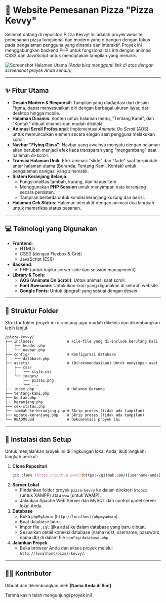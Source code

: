 # 🍕 Website Pemesanan Pizza "Pizza Kevvy"

Selamat datang di repositori Pizza Kevvy! Ini adalah proyek website pemesanan pizza fungsional dan modern yang dibangun dengan fokus pada pengalaman pengguna yang dinamis dan interaktif. Proyek ini menggabungkan backend PHP untuk fungsionalitas inti dengan animasi CSS3 dan JavaScript untuk menciptakan tampilan yang menarik.

![Screenshot Halaman Utama](https://i.ibb.co/L95S7yF/image-7b9624.png)
*(Anda bisa mengganti link di atas dengan screenshot proyek Anda sendiri)*

---

## ✨ Fitur Utama

-   **Desain Modern & Responsif**: Tampilan yang diadaptasi dari desain Figma, dapat menyesuaikan diri dengan berbagai ukuran layar, dari desktop hingga mobile.
-   **Halaman Dinamis**: Konten untuk halaman menu, "Tentang Kami", dan "Kontak" dibuat dinamis dan mudah dikelola.
-   **Animasi Scroll Profesional**: Implementasi *Animate On Scroll* (AOS) untuk memunculkan elemen secara elegan saat pengguna melakukan scroll.
-   **Navbar "Flying Glass"**: Navbar yang awalnya menyatu dengan halaman akan berubah menjadi efek kaca transparan yang "mengambang" saat halaman di-scroll.
-   **Transisi Halaman Unik**: Efek animasi "slide" dan "fade" saat berpindah antar halaman utama (Beranda, Tentang Kami, Kontak) untuk pengalaman navigasi yang sinematik.
-   **Sistem Keranjang Belanja**:
    -   Fungsionalitas tambah, kurang, dan hapus item.
    -   Menggunakan **PHP Session** untuk menyimpan data keranjang secara persisten.
    -   Tampilan berbeda untuk kondisi keranjang kosong dan berisi.
-   **Halaman Cek Status**: Halaman interaktif dengan animasi dua langkah untuk memeriksa status pesanan.

---

## 💻 Teknologi yang Digunakan

-   **Frontend**:
    -   HTML5
    -   CSS3 (dengan Flexbox & Grid)
    -   JavaScript (ES6)
-   **Backend**:
    -   PHP (untuk logika server-side dan session management)
-   **Library & Tools**:
    -   **AOS (Animate On Scroll)**: Untuk animasi saat scroll.
    -   **Font Awesome**: Untuk ikon-ikon yang digunakan di seluruh website.
    -   **Google Fonts**: Untuk tipografi yang sesuai dengan desain.

---

## 📁 Struktur Folder

Struktur folder proyek ini dirancang agar mudah dikelola dan dikembangkan lebih lanjut.

```
/pizza-kevvy/
├── includes/               # File-file yang di-include berulang kali
│   ├── header.php
│   └── navbar.php
├── config/                 # Konfigurasi database
│   └── database.php
├── assets/                 # (Direkomendasikan) Untuk menyimpan aset
│   ├── css/
│   │   └── style.css
│   └── images/
│       ├── pizza1.png
│       └── ...
├── index.php               # Halaman Beranda
├── tentang-kami.php
├── kontak.php
├── keranjang.php
├── cek-status.php
├── tambah-ke-keranjang.php # Skrip proses (tidak ada tampilan)
├── update-keranjang.php    # Skrip proses (tidak ada tampilan)
└── README.md               # Dokumentasi proyek ini
```

---

## 🚀 Instalasi dan Setup

Untuk menjalankan proyek ini di lingkungan lokal Anda, ikuti langkah-langkah berikut:

1.  **Clone Repositori**
    ```bash
    git clone [https://github.com/](https://github.com/)[username-anda]/pizza-kevvy.git
    ```
2.  **Server Lokal**
    -   Pindahkan folder proyek `pizza-kevvy` ke dalam direktori `htdocs` (untuk XAMPP) atau `www` (untuk WAMP).
    -   Jalankan Apache Web Server dan MySQL dari control panel server lokal Anda.
3.  **Database**
    -   Buka `phpMyAdmin` (`http://localhost/phpmyadmin`).
    -   Buat database baru.
    -   Impor file `.sql` (jika ada) ke dalam database yang baru dibuat.
    -   Sesuaikan detail koneksi database (nama host, username, password, nama db) di dalam file `config/database.php`.
4.  **Jalankan Proyek**
    -   Buka browser Anda dan akses proyek melalui `http://localhost/pizza-kevvy/`.

---

## 👨‍💻 Kontributor

Dibuat dan dikembangkan oleh **[Nama Anda di Sini]**.

Terima kasih telah mengunjungi proyek ini!
